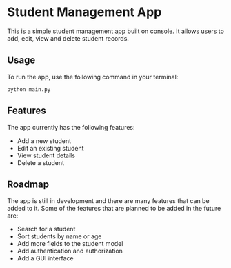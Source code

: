 # Student Management App

This is a simple student management app built on console. It allows users to add, edit, view and delete student records.

## Usage

To run the app, use the following command in your terminal:

`python main.py`

## Features

The app currently has the following features:

- Add a new student
- Edit an existing student
- View student details
- Delete a student

## Roadmap

The app is still in development and there are many features that can be added to it. Some of the features that are planned to be added in the future are:

- Search for a student
- Sort students by name or age
- Add more fields to the student model
- Add authentication and authorization
- Add a GUI interface
